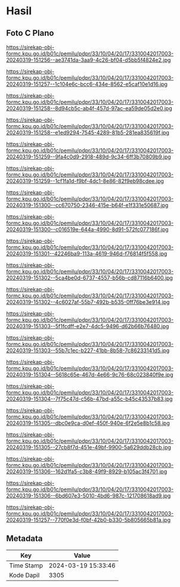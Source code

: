 # Hasil

## Foto C Plano

https://sirekap-obj-formc.kpu.go.id/b01c/pemilu/pdpr/33/10/04/20/17/3310042017003-20240319-151256--ae3741da-3aa9-4c26-bf04-d5bb5f4824e2.jpg

https://sirekap-obj-formc.kpu.go.id/b01c/pemilu/pdpr/33/10/04/20/17/3310042017003-20240319-151257--1c104e6c-bcc6-434e-8562-e5caf10e1d16.jpg

https://sirekap-obj-formc.kpu.go.id/b01c/pemilu/pdpr/33/10/04/20/17/3310042017003-20240319-151258--8d94cb5c-ab4f-457d-97ac-ea59de05d2e0.jpg

https://sirekap-obj-formc.kpu.go.id/b01c/pemilu/pdpr/33/10/04/20/17/3310042017003-20240319-151258--e1ed9294-7545-4289-81b5-281ea835619f.jpg

https://sirekap-obj-formc.kpu.go.id/b01c/pemilu/pdpr/33/10/04/20/17/3310042017003-20240319-151259--9fa4c0d9-2918-489d-9c34-6ff3b70809b9.jpg

https://sirekap-obj-formc.kpu.go.id/b01c/pemilu/pdpr/33/10/04/20/17/3310042017003-20240319-151259--1cf1fa1d-f9bf-4dc1-8e86-82f9eb98cdee.jpg

https://sirekap-obj-formc.kpu.go.id/b01c/pemilu/pdpr/33/10/04/20/17/3310042017003-20240319-151300--cc670750-2346-415e-b64f-e1f331e50687.jpg

https://sirekap-obj-formc.kpu.go.id/b01c/pemilu/pdpr/33/10/04/20/17/3310042017003-20240319-151300--c016519e-644a-4990-8d91-572fc077186f.jpg

https://sirekap-obj-formc.kpu.go.id/b01c/pemilu/pdpr/33/10/04/20/17/3310042017003-20240319-151301--42246ba9-113a-4619-946d-f76814f5f558.jpg

https://sirekap-obj-formc.kpu.go.id/b01c/pemilu/pdpr/33/10/04/20/17/3310042017003-20240319-151302--5ca4be0d-6737-4557-b56b-cd87116b6400.jpg

https://sirekap-obj-formc.kpu.go.id/b01c/pemilu/pdpr/33/10/04/20/17/3310042017003-20240319-151302--4c6027af-55b7-492b-b535-0ff76be3e914.jpg

https://sirekap-obj-formc.kpu.go.id/b01c/pemilu/pdpr/33/10/04/20/17/3310042017003-20240319-151303--5f1fcdff-e2e7-4dc5-9496-d62b66b76480.jpg

https://sirekap-obj-formc.kpu.go.id/b01c/pemilu/pdpr/33/10/04/20/17/3310042017003-20240319-151303--55b7c1ec-b227-41bb-8b58-7c86233141d5.jpg

https://sirekap-obj-formc.kpu.go.id/b01c/pemilu/pdpr/33/10/04/20/17/3310042017003-20240319-151304--5618c65e-467d-4e66-9c76-68c023840f9e.jpg

https://sirekap-obj-formc.kpu.go.id/b01c/pemilu/pdpr/33/10/04/20/17/3310042017003-20240319-151304--7f75c47d-c56b-47bd-a55c-b45c43537b83.jpg

https://sirekap-obj-formc.kpu.go.id/b01c/pemilu/pdpr/33/10/04/20/17/3310042017003-20240319-151305--dbc0e9ca-d0ef-450f-940e-6f2e5e8b1c58.jpg

https://sirekap-obj-formc.kpu.go.id/b01c/pemilu/pdpr/33/10/04/20/17/3310042017003-20240319-151305--27cb8f7d-451e-49bf-9900-5a629ddb28cb.jpg

https://sirekap-obj-formc.kpu.go.id/b01c/pemilu/pdpr/33/10/04/20/17/3310042017003-20240319-151306--162d1fa5-c3b8-49f9-8929-b105ac3f4701.jpg

https://sirekap-obj-formc.kpu.go.id/b01c/pemilu/pdpr/33/10/04/20/17/3310042017003-20240319-151306--6bd607e3-5010-4bd6-987c-121708618ad9.jpg

https://sirekap-obj-formc.kpu.go.id/b01c/pemilu/pdpr/33/10/04/20/17/3310042017003-20240319-151257--770f0e3d-f0bf-42b0-b330-5b805665b81a.jpg


## Metadata

| Key        | Value               |
| ---------- | ------------------- |
| Time Stamp | 2024-03-19 15:33:46 |
| Kode Dapil | 3305                |



